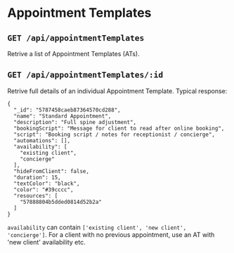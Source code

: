 # Appointment Templates
## `GET /api/appointmentTemplates`
Retrive a list of Appointment Templates (ATs).

## `GET /api/appointmentTemplates/:id`
Retrive full details of an individual Appointment Template.
Typical response:
```
{
  "_id": "5787458caeb87364570cd288",
  "name": "Standard Appointment",
  "description": "Full spine adjustment",
  "bookingScript": "Message for client to read after online booking",
  "script": "Booking script / notes for receptionist / concierge",
  "automations": [],
  "availability": [
    "existing client",
    "concierge"
  ],
  "hideFromClient": false,
  "duration": 15,
  "textColor": "black",
  "color": "#39cccc",
  "resources": [
    "57888804b5dded0814d52b2a"
  ]
}
```
`availability` can contain `['existing client', 'new client', 'concierge']`. For a client with no previous appointment, use an AT with 'new client' availability etc.
